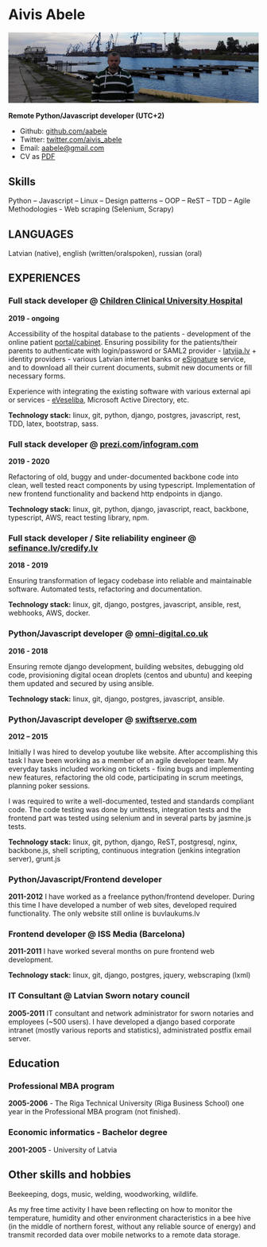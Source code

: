 # Aivis Abele 

![Aivis Abele](https://raw.githubusercontent.com/aabele/CV/master/aabele.jpg)

**Remote Python/Javascript developer (UTC+2)**

* Github: [github.com/aabele](https://github.com/aabele)
* Twitter: [twitter.com/aivis_abele](https://twitter.com/aivis_abele)
* Email: [aabele@gmail.com](mailto:aabele@gmail.com)
* CV as [PDF](https://raw.githubusercontent.com/aabele/CV/master/cv.pdf)

## Skills
Python – Javascript – Linux – Design patterns – OOP – ReST – TDD – Agile Methodologies - Web scraping (Selenium, Scrapy)

## LANGUAGES
Latvian (native), english (written/oralspoken), russian (oral)

## EXPERIENCES

### Full stack developer @ [Children Clinical University Hospital](https://bkus.lv) 
__2019 - ongoing__

Accessibility of the hospital database to the patients - development of the online patient 
[portal/cabinet](https://api.bkus.lv/cabinet). Ensuring possibility for the patients/their parents to authenticate with 
login/password or SAML2 provider - [latvija.lv](https://latvija.lv) + identity providers - various Latvian internet 
banks or [eSignature](https://www.eparaksts.lv/) service, and to download all their current documents, submit new 
documents or fill necessary forms. 

Experience with integrating the existing software with various external api or services - [eVeseliba](https://www.eveseliba.gov.lv/), Microsoft Active Directory, etc.

__Technology stack:__ linux, git, python, django, postgres, javascript, rest, TDD, latex, bootstrap, sass.

### Full stack developer @ [prezi.com](https://prezi.com)/[infogram.com](https://infogram.com) 
__2019 - 2020__

Refactoring of old, buggy and under-documented backbone code into clean, well tested react components by using 
typescript. Implementation of new frontend functionality and backend http endpoints in django.

__Technology stack:__ linux, git, python, django, javascript, react, backbone, typescript, AWS, react testing library, npm.

### Full stack developer / Site reliability engineer @ [sefinance.lv](https://sefinance.lv)/[credify.lv](https://credify.lv)
__2018 - 2019__

Ensuring transformation of legacy codebase into reliable and maintainable software. Automated tests, refactoring and 
documentation.

__Technology stack:__ linux, git, django, postgres, javascript, ansible, rest, webhooks, AWS, docker.

### Python/Javascript developer @ [omni-digital.co.uk](https://omni-digital.co.uk)
__2016 - 2018__

Ensuring remote django development, building websites, debugging old code, provisioning digital ocean droplets (centos and ubuntu) and keeping them updated and secured by using ansible.

__Technology stack:__ linux, git, django, postgres, javascript, ansible.

### Python/Javascript developer @ [swiftserve.com](https://www.conversant.tv/swiftserve-cdn/)
__2012 – 2015__

Initially I was hired to develop youtube like website. After accomplishing this task I have been working as a member of an agile developer team. My everyday tasks included working on tickets - fixing bugs and implementing new features, refactoring the old code, participating in scrum meetings, planning poker sessions.

I was required to write a well-documented, tested and standards compliant code. The code testing was done by unittests, integration tests and the frontend part was tested using selenium and in several parts by jasmine.js tests.

__Technology stack:__ linux, git, python, django, ReST, postgresql, nginx, backbone.js, shell scripting, continuous integration (jenkins integration server), grunt.js

### Python/Javascript/Frontend developer 
__2011-2012__
I have worked as a freelance python/frontend developer. During this time I have developed a number of web sites, developed required functionality. The only
website still online is buvlaukums.lv

### Frontend developer @ ISS Media (Barcelona)
__2011-2011__
I have worked several months on pure frontend web development.

__Technology stack:__ linux, git, django, postgres, jquery, webscraping (lxml)

### IT Consultant @ Latvian Sworn notary council
__2005-2011__
IT consultant and network administrator for sworn notaries and employees (~500 users). I have developed a django based corporate intranet (mostly various reports and statistics), administrated postfix email server.

## Education

### Professional MBA program
__2005-2006__  - The Riga Technical University (Riga Business School) one year in the Professional MBA program (not finished).

### Economic informatics - Bachelor degree
__2001-2005__ - University of Latvia

## Other skills and hobbies

Beekeeping, dogs, music, welding, woodworking, wildlife.

As my free time activity I have been reflecting on how to monitor the temperature, humidity and other environment characteristics in a bee hive (in the middle of northern forest, without any reliable source of energy) and transmit recorded data over mobile networks to a remote data storage.
